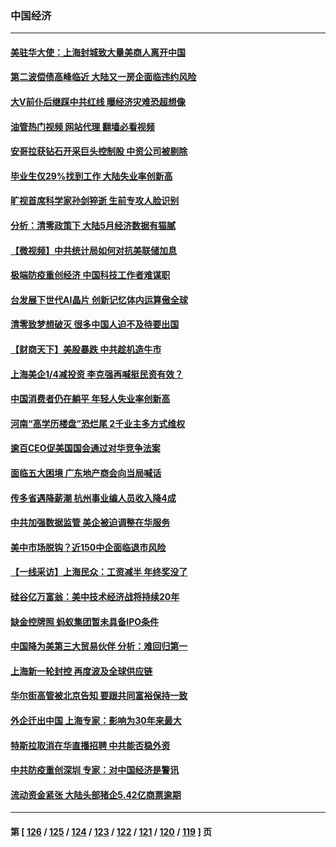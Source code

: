 ### 中国经济
---
#### [美驻华大使：上海封城致大量美商人离开中国](../../pages/ncid283/n13761148.md?06170845) 
#### [第二波偿债高峰临近 大陆又一房企面临违约风险](../../pages/ncid283/n13761177.md?06170845) 
#### [大V前仆后继踩中共红线 曝经济灾难恐超想像](../../pages/ncid283/n13761107.md?06170845) 
#### [油管热门视频 网站代理 翻墙必看视频](http://209.222.30.114:81/youtube.html?06170845)
#### [安哥拉获钻石开采巨头控制股 中资公司被剔除](../../pages/ncid283/n13761101.md?06170845) 
#### [毕业生仅29%找到工作 大陆失业率创新高](../../pages/ncid283/n13761096.md?06170845) 
#### [旷视首席科学家孙剑猝逝 生前专攻人脸识别](../../pages/ncid283/n13760859.md?06170845) 
#### [分析：清零政策下 大陆5月经济数据有猫腻](../../pages/ncid283/n13761057.md?06170845) 
#### [【微视频】中共统计局如何对抗美联储加息](../../pages/ncid283/n13761018.md?06170845) 
#### [极端防疫重创经济 中国科技工作者难谋职](../../pages/ncid283/n13760865.md?06170845) 
#### [台发展下世代AI晶片 创新记忆体内运算傲全球](../../pages/ncid283/n13760899.md?06170845) 
#### [清零致梦想破灭 很多中国人迫不及待要出国](../../pages/ncid283/n13760493.md?06170845) 
#### [【财商天下】美股暴跌 中共趁机造牛市](../../pages/ncid283/n13760341.md?06170845) 
#### [上海美企1/4减投资 李克强再喊挺民资有效？](../../pages/ncid283/n13759443.md?06170845) 
#### [中国消费者仍在躺平 年轻人失业率创新高](../../pages/ncid283/n13760313.md?06170845) 
#### [河南“高学历楼盘”恐烂尾 2千业主多方式维权](../../pages/ncid283/n13760221.md?06170845) 
#### [逾百CEO促美国国会通过对华竞争法案](../../pages/ncid283/n13760158.md?06170845) 
#### [面临五大困境 广东地产商会向当局喊话](../../pages/ncid283/n13760029.md?06170845) 
#### [传多省遇降薪潮 杭州事业编人员收入降4成](../../pages/ncid283/n13759986.md?06170845) 
#### [中共加强数据监管 美企被迫调整在华服务](../../pages/ncid283/n13759945.md?06170845) 
#### [美中市场脱钩？近150中企面临退市风险](../../pages/ncid283/n13759737.md?06170845) 
#### [【一线采访】上海民众：工资减半 年终奖没了](../../pages/ncid283/n13759643.md?06170845) 
#### [硅谷亿万富翁：美中技术经济战将持续20年](../../pages/ncid283/n13759522.md?06170845) 
#### [缺金控牌照 蚂蚁集团暂未具备IPO条件](../../pages/ncid283/n13759566.md?06170845) 
#### [中国降为美第三大贸易伙伴 分析：难回归第一](../../pages/ncid283/n13759515.md?06170845) 
#### [上海新一轮封控 再度波及全球供应链](../../pages/ncid283/n13759222.md?06170845) 
#### [华尔街高管被北京告知 要跟共同富裕保持一致](../../pages/ncid283/n13759067.md?06170845) 
#### [外企迁出中国 上海专家：影响为30年来最大](../../pages/ncid283/n13758317.md?06170845) 
#### [特斯拉取消在华直播招聘 中共能否稳外资](../../pages/ncid283/n13758840.md?06170845) 
#### [中共防疫重创深圳 专家：对中国经济是警讯](../../pages/ncid283/n13758467.md?06170845) 
#### [流动资金紧张 大陆头部猪企5.42亿商票逾期](../../pages/ncid283/n13758510.md?06170845) 

---
#### 第 [ [126](./126.md?06170845) / [125](./125.md?06170845) / [124](./124.md?06170845) / [123](./123.md?06170845) / [122](./122.md?06170845) / [121](./121.md?06170845) / [120](./120.md?06170845) / [119](./119.md?06170845) ] 页
